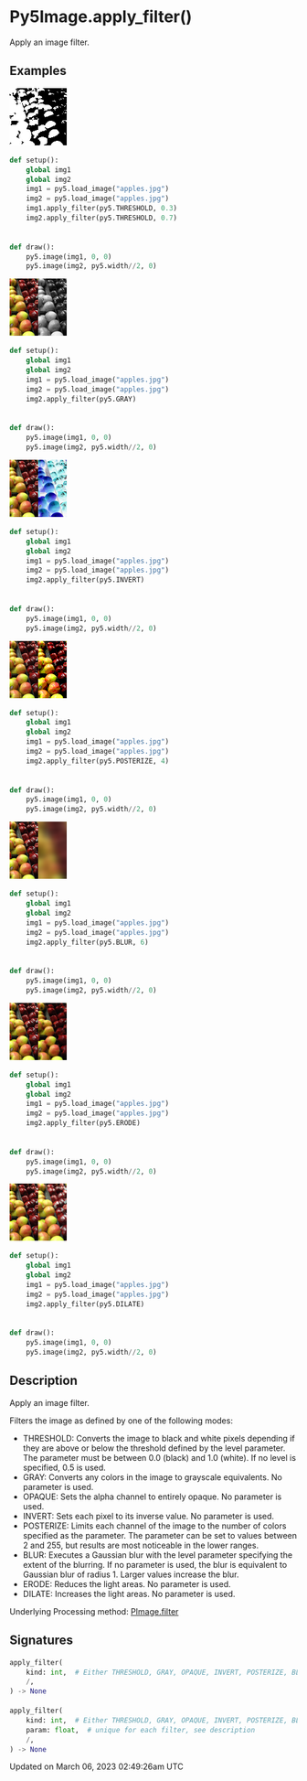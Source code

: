 # Py5Image.apply_filter()

Apply an image filter.

## Examples

<div class="example-table">

<div class="example-row"><div class="example-cell-image">

![example picture for apply_filter()](/images/reference/Py5Image_apply_filter_0.png)

</div><div class="example-cell-code">

```python
def setup():
    global img1
    global img2
    img1 = py5.load_image("apples.jpg")
    img2 = py5.load_image("apples.jpg")
    img1.apply_filter(py5.THRESHOLD, 0.3)
    img2.apply_filter(py5.THRESHOLD, 0.7)


def draw():
    py5.image(img1, 0, 0)
    py5.image(img2, py5.width//2, 0)
```

</div></div>

<div class="example-row"><div class="example-cell-image">

![example picture for apply_filter()](/images/reference/Py5Image_apply_filter_1.png)

</div><div class="example-cell-code">

```python
def setup():
    global img1
    global img2
    img1 = py5.load_image("apples.jpg")
    img2 = py5.load_image("apples.jpg")
    img2.apply_filter(py5.GRAY)


def draw():
    py5.image(img1, 0, 0)
    py5.image(img2, py5.width//2, 0)
```

</div></div>

<div class="example-row"><div class="example-cell-image">

![example picture for apply_filter()](/images/reference/Py5Image_apply_filter_2.png)

</div><div class="example-cell-code">

```python
def setup():
    global img1
    global img2
    img1 = py5.load_image("apples.jpg")
    img2 = py5.load_image("apples.jpg")
    img2.apply_filter(py5.INVERT)


def draw():
    py5.image(img1, 0, 0)
    py5.image(img2, py5.width//2, 0)
```

</div></div>

<div class="example-row"><div class="example-cell-image">

![example picture for apply_filter()](/images/reference/Py5Image_apply_filter_3.png)

</div><div class="example-cell-code">

```python
def setup():
    global img1
    global img2
    img1 = py5.load_image("apples.jpg")
    img2 = py5.load_image("apples.jpg")
    img2.apply_filter(py5.POSTERIZE, 4)


def draw():
    py5.image(img1, 0, 0)
    py5.image(img2, py5.width//2, 0)
```

</div></div>

<div class="example-row"><div class="example-cell-image">

![example picture for apply_filter()](/images/reference/Py5Image_apply_filter_4.png)

</div><div class="example-cell-code">

```python
def setup():
    global img1
    global img2
    img1 = py5.load_image("apples.jpg")
    img2 = py5.load_image("apples.jpg")
    img2.apply_filter(py5.BLUR, 6)


def draw():
    py5.image(img1, 0, 0)
    py5.image(img2, py5.width//2, 0)
```

</div></div>

<div class="example-row"><div class="example-cell-image">

![example picture for apply_filter()](/images/reference/Py5Image_apply_filter_5.png)

</div><div class="example-cell-code">

```python
def setup():
    global img1
    global img2
    img1 = py5.load_image("apples.jpg")
    img2 = py5.load_image("apples.jpg")
    img2.apply_filter(py5.ERODE)


def draw():
    py5.image(img1, 0, 0)
    py5.image(img2, py5.width//2, 0)
```

</div></div>

<div class="example-row"><div class="example-cell-image">

![example picture for apply_filter()](/images/reference/Py5Image_apply_filter_6.png)

</div><div class="example-cell-code">

```python
def setup():
    global img1
    global img2
    img1 = py5.load_image("apples.jpg")
    img2 = py5.load_image("apples.jpg")
    img2.apply_filter(py5.DILATE)


def draw():
    py5.image(img1, 0, 0)
    py5.image(img2, py5.width//2, 0)
```

</div></div>

</div>

## Description

Apply an image filter.

Filters the image as defined by one of the following modes:

* THRESHOLD: Converts the image to black and white pixels depending if they are above or below the threshold defined by the level parameter. The parameter must be between 0.0 (black) and 1.0 (white). If no level is specified, 0.5 is used.
* GRAY: Converts any colors in the image to grayscale equivalents. No parameter is used.
* OPAQUE: Sets the alpha channel to entirely opaque. No parameter is used.
* INVERT: Sets each pixel to its inverse value. No parameter is used.
* POSTERIZE: Limits each channel of the image to the number of colors specified as the parameter. The parameter can be set to values between 2 and 255, but results are most noticeable in the lower ranges.
* BLUR: Executes a Gaussian blur with the level parameter specifying the extent of the blurring. If no parameter is used, the blur is equivalent to Gaussian blur of radius 1. Larger values increase the blur.
* ERODE: Reduces the light areas. No parameter is used.
* DILATE: Increases the light areas. No parameter is used.

Underlying Processing method: [PImage.filter](https://processing.org/reference/PImage_filter_.html)

## Signatures

```python
apply_filter(
    kind: int,  # Either THRESHOLD, GRAY, OPAQUE, INVERT, POSTERIZE, BLUR, ERODE, or DILATE
    /,
) -> None

apply_filter(
    kind: int,  # Either THRESHOLD, GRAY, OPAQUE, INVERT, POSTERIZE, BLUR, ERODE, or DILATE
    param: float,  # unique for each filter, see description
    /,
) -> None
```

Updated on March 06, 2023 02:49:26am UTC
